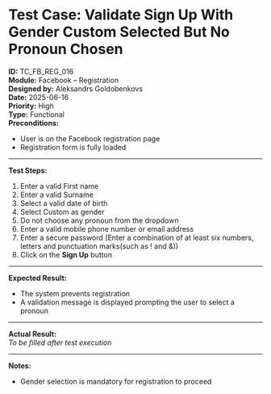 # Test Case: Validate Sign Up With Gender Custom Selected But No Pronoun Chosen

**ID:** TC_FB_REG_016  
**Module:** Facebook – Registration  
**Designed by:** Aleksandrs Goldobenkovs  
**Date:** 2025-06-16  
**Priority:** High  
**Type:** Functional  
**Preconditions:**  
- User is on the Facebook registration page  
- Registration form is fully loaded

---

**Test Steps:**

1. Enter a valid First name
2. Enter a valid Surname  
2. Select a valid date of birth
3. Select Custom as gender
4. Do not choose any pronoun from the dropdown
5. Enter a valid mobile phone number or email address 
6. Enter a secure password (Enter a combination of at least six numbers, letters and punctuation marks(such as ! and &))  
7. Click on the **Sign Up** button

---

**Expected Result:**   
- The system prevents registration
- A validation message is displayed prompting the user to select a pronoun

---

**Actual Result:**  
_To be filled after test execution_

---

**Notes:**  
- Gender selection is mandatory for registration to proceed
